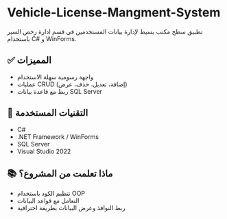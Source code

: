 # Vehicle-License-Mangment-System

تطبيق سطح مكتب بسيط لإدارة بيانات المستخدمين في قسم ادارة رخص السير باستخدام C# و WinForms.

## ✅ المميزات
- واجهة رسومية سهلة الاستخدام
- عمليات CRUD (إضافة، تعديل، حذف، عرض)
- ربط مع قاعدة بيانات SQL Server

## 🧰 التقنيات المستخدمة
- C#
- .NET Framework / WinForms
- SQL Server
- Visual Studio 2022

## 📚 ماذا تعلمت من المشروع؟
- تنظيم الكود باستخدام OOP
- التعامل مع قواعد البيانات
- ربط النوافذ وعرض البيانات بطريقة احترافية
